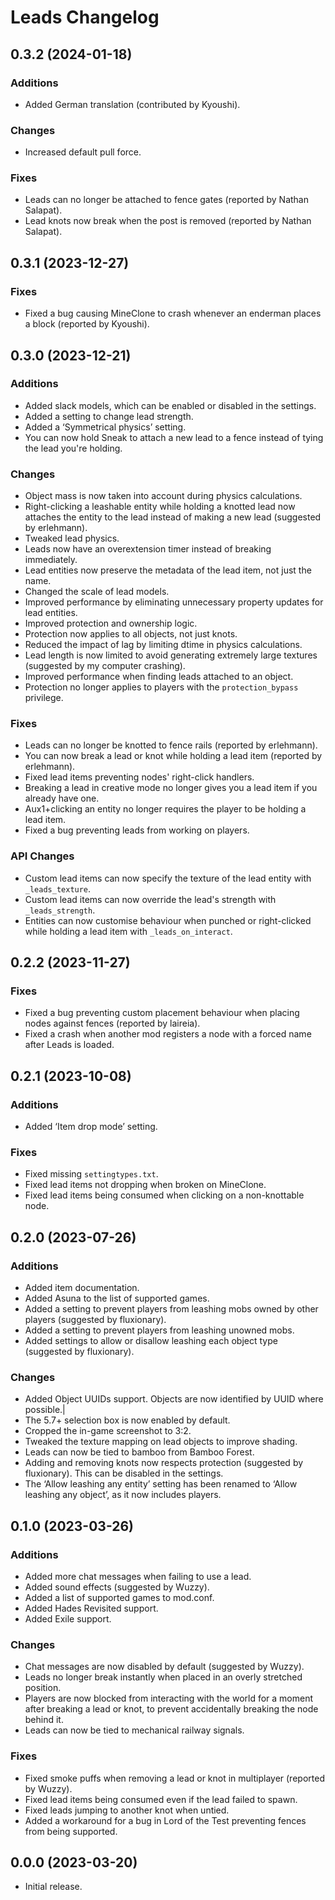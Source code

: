 Leads Changelog
===============

0.3.2 (2024-01-18)
------------------

### Additions

- Added German translation (contributed by Kyoushi).


### Changes

- Increased default pull force.


### Fixes

- Leads can no longer be attached to fence gates (reported by Nathan Salapat).
- Lead knots now break when the post is removed (reported by Nathan Salapat).


0.3.1 (2023-12-27)
------------------

### Fixes

- Fixed a bug causing MineClone to crash whenever an enderman places a block (reported by Kyoushi).


0.3.0 (2023-12-21)
------------------

### Additions

- Added slack models, which can be enabled or disabled in the settings.
- Added a setting to change lead strength.
- Added a ‘Symmetrical physics’ setting.
- You can now hold Sneak to attach a new lead to a fence instead of tying the lead you're holding.


### Changes

- Object mass is now taken into account during physics calculations.
- Right-clicking a leashable entity while holding a knotted lead now attaches the entity to the lead instead of making a new lead (suggested by erlehmann).
- Tweaked lead physics.
- Leads now have an overextension timer instead of breaking immediately.
- Lead entities now preserve the metadata of the lead item, not just the name.
- Changed the scale of lead models.
- Improved performance by eliminating unnecessary property updates for lead entities.
- Improved protection and ownership logic.
- Protection now applies to all objects, not just knots.
- Reduced the impact of lag by limiting dtime in physics calculations.
- Lead length is now limited to avoid generating extremely large textures (suggested by my computer crashing).
- Improved performance when finding leads attached to an object.
- Protection no longer applies to players with the `protection_bypass` privilege.


### Fixes

- Leads can no longer be knotted to fence rails (reported by erlehmann).
- You can now break a lead or knot while holding a lead item (reported by erlehmann).
- Fixed lead items preventing nodes' right-click handlers.
- Breaking a lead in creative mode no longer gives you a lead item if you already have one.
- Aux1+clicking an entity no longer requires the player to be holding a lead item.
- Fixed a bug preventing leads from working on players.


### API Changes

- Custom lead items can now specify the texture of the lead entity with `_leads_texture`.
- Custom lead items can now override the lead's strength with `_leads_strength`.
- Entities can now customise behaviour when punched or right-clicked while holding a lead item with `_leads_on_interact`.


0.2.2 (2023-11-27)
------------------

### Fixes

- Fixed a bug preventing custom placement behaviour when placing nodes against fences (reported by laireia).
- Fixed a crash when another mod registers a node with a forced name after Leads is loaded.


0.2.1 (2023-10-08)
------------------


### Additions

- Added ‘Item drop mode’ setting.


### Fixes

- Fixed missing `settingtypes.txt`.
- Fixed lead items not dropping when broken on MineClone.
- Fixed lead items being consumed when clicking on a non-knottable node.


0.2.0 (2023-07-26)
------------------

### Additions

- Added item documentation.
- Added Asuna to the list of supported games.
- Added a setting to prevent players from leashing mobs owned by other players (suggested by fluxionary).
- Added a setting to prevent players from leashing unowned mobs.
- Added settings to allow or disallow leashing each object type (suggested by fluxionary).


### Changes

- Added Object UUIDs support. Objects are now identified by UUID where possible.|
- The 5.7+ selection box is now enabled by default.
- Cropped the in-game screenshot to 3:2.
- Tweaked the texture mapping on lead objects to improve shading.
- Leads can now be tied to bamboo from Bamboo Forest.
- Adding and removing knots now respects protection (suggested by fluxionary). This can be disabled in the settings.
- The ‘Allow leashing any entity’ setting has been renamed to ‘Allow leashing any object’, as it now includes players.


0.1.0 (2023-03-26)
------------------

### Additions

- Added more chat messages when failing to use a lead.
- Added sound effects (suggested by Wuzzy).
- Added a list of supported games to mod.conf.
- Added Hades Revisited support.
- Added Exile support.


### Changes

- Chat messages are now disabled by default (suggested by Wuzzy).
- Leads no longer break instantly when placed in an overly stretched position.
- Players are now blocked from interacting with the world for a moment after breaking a lead or knot, to prevent accidentally breaking the node behind it.
- Leads can now be tied to mechanical railway signals.


### Fixes

- Fixed smoke puffs when removing a lead or knot in multiplayer (reported by Wuzzy).
- Fixed lead items being consumed even if the lead failed to spawn.
- Fixed leads jumping to another knot when untied.
- Added a workaround for a bug in Lord of the Test preventing fences from being supported.


0.0.0 (2023-03-20)
------------------

- Initial release.
